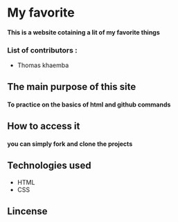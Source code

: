 # My favorite
#### This is a website  cotaining a lit of my favorite things

### List of contributors :
* Thomas khaemba

## The main purpose of  this site
#### To practice on the basics of html and github commands 

## How to access it
#### you can simply fork  and clone the projects 

## Technologies used
* HTML
* CSS
## Lincense
#### 